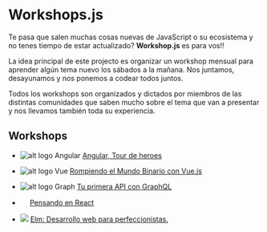 # Workshops.js

Te pasa que salen muchas cosas nuevas de JavaScript o su ecosistema y no tenes tiempo de estar actualizado? **Workshop.js** es para vos!!

La idea principal de este projecto es organizar un workshop mensual para aprender algún tema nuevo los sábados a la mañana. Nos juntamos, desayunamos y nos ponemos a codear todos juntos. 

Todos los workshops son organizados y dictados por miembros de las distintas comunidades que saben mucho sobre el tema que van a presentar y nos llevamos también toda su experiencia.

## Workshops

* ![alt logo Angular](https://avatars4.githubusercontent.com/u/139426?v=4&s=10 "Logo Title Text 1") [Angular, Tour de heroes](https://github.com/jorgeucano/tour-of-heroes-with-cli-es)

*  ![alt logo Vue](https://avatars7.githubusercontent.com/u/6128107?v=4&s=10 "Logo Title Text 1") [Rompiendo el Mundo Binario con Vue.js](https://github.com/ianaya89/workshop-vuejs) 


*  ![alt logo Graph](https://avatars4.githubusercontent.com/u/12972006?v=4&s=10 "Logo Title Text 1") [Tu primera API con GraphQL](https://github.com/jfresco/graphql-workshop-es)

* <img src="https://facebook.github.io/react/img/logo.svg" height="15" width="15" /> [Pensando en React](https://github.com/leoasis/workshop-pensando-en-react/issues)

* <img src="https://avatars2.githubusercontent.com/u/4359353?v=4&s=10" /> [Elm: Desarrollo web para perfeccionistas.](https://github.com/ajchambeaud/elm-workshop)


